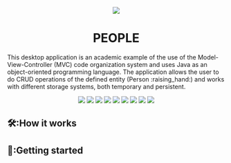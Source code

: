 <p align="center">
  <img src="https://github.com/user-attachments/assets/89c0e841-a321-43b4-b8fa-cdd9cd2cd7c4" >
</p>
<h1 align="center"> PEOPLE </h1>
This desktop application is an academic example of the use of the Model-View-Controller (MVC) code organization system and uses Java as an object-oriented programming language. The application allows the user to do CRUD operations of the defined entity (Person :raising_hand:) and works with different storage systems, both temporary and persistent.
<p align="center">
  <img src="https://img.shields.io/badge/License-GPL v3.0-blue">
  <img src="https://img.shields.io/badge/JDK->=17-red">
  <img src="https://img.shields.io/badge/Maven-4.0.0-green">
  <img src="https://img.shields.io/badge/OS-Windows, Linux-yellow">
  <img src="https://img.shields.io/badge/ObjectDB-2.9.0-orange">
  <img src="https://img.shields.io/badge/MySQL_Connector-8.0.25-purple">
  <img src="https://img.shields.io/badge/JDatePicker-2.0.3-white">
  <img src="https://img.shields.io/badge/Apache Commons_IO-2.5-brown">
  <img src="https://img.shields.io/badge/release-Latest version-black">
</p>
<h2>🛠️:How it works</h2>
<h2>🚀:Getting started</h2>


